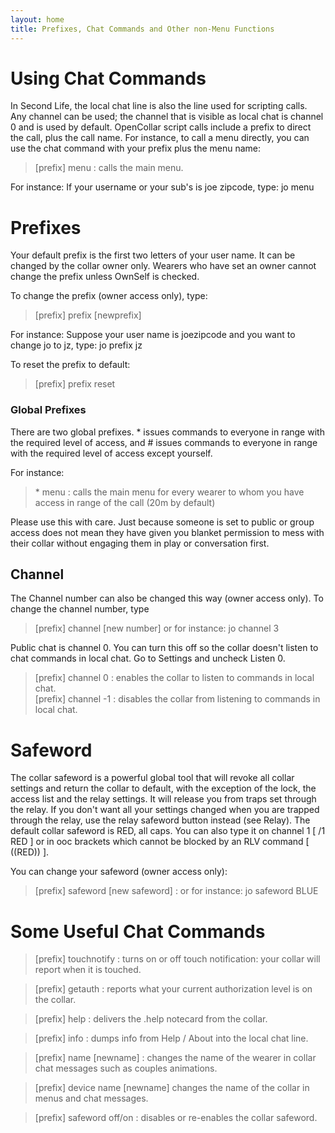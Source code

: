 ```yaml
---
layout: home
title: Prefixes, Chat Commands and Other non-Menu Functions
---
```


# Using Chat Commands
In Second Life, the local chat line is also the line used for scripting calls. Any channel can be used; the channel that is visible as local chat is channel 0 and is used by default.  OpenCollar script calls include a prefix to direct the call, plus the call name. For instance, to call a menu directly, you can use the chat command with your prefix plus the menu name: 

> [prefix] menu : calls the main menu.
 
For instance:  If your username or your sub's is joe zipcode, type:  jo menu


# Prefixes

Your default prefix is the first two letters of your user name.  It can be changed by the collar owner only.  Wearers who have set an owner cannot change the prefix unless OwnSelf is checked.

To change the prefix (owner access only), type: 

> [prefix] prefix [newprefix]

For instance:  Suppose your user name is joezipcode and you want to change jo to jz, type:  jo prefix jz   

To reset the prefix to default:  

> [prefix] prefix reset  
 

### Global Prefixes

There are two global prefixes. * issues commands to everyone in range with the required level of access, and # issues commands to everyone in range with the required level of access except yourself. 

 For instance: 
 
 > \* menu : calls the main menu for every wearer to whom you have access in range of the call (20m by default) 

Please use this with care.  Just because someone is set to public or group access does not mean they have given you blanket permission to mess with their collar without engaging them in play or conversation first.

## Channel

The Channel number can also be changed this way (owner access only). To change the channel number, type

> [prefix] channel [new number] or for instance:  jo channel 3   

Public chat is channel 0.  You can turn this off so the collar doesn't listen to chat commands in local chat.  Go to Settings and uncheck Listen 0.  

> [prefix] channel 0 : enables the collar to listen to commands in local chat.  
[prefix] channel -1 : disables the collar from listening to commands in local chat.

# Safeword
The collar safeword is a powerful global tool that will revoke all collar settings and return the collar to default, with the exception of the lock, the access list and the relay settings.  It will release you from traps set through the relay.  If you don't want all your settings changed when you are trapped through the relay, use the relay safeword button instead (see Relay).
The default collar safeword is RED, all caps.  You can also type it on channel 1 [ /1 RED ] or in ooc brackets which cannot be blocked by an RLV command [ ((RED)) ].

You can change your safeword (owner access only): 

> [prefix] safeword [new safeword] : or for instance: jo safeword BLUE

# Some Useful Chat Commands 

> [prefix] touchnotify : turns on or off touch notification: your collar will report when it is touched. 

> [prefix] getauth  :  reports what your current authorization level is on the collar.

> [prefix] help : delivers the .help notecard from the collar.

> [prefix] info : dumps info from Help / About into the local chat line.

> [prefix] name [newname] : changes the name of the wearer in collar chat messages such as couples animations.

> [prefix] device name [newname] changes the name of the collar in menus and chat messages.   

> [prefix] safeword off/on : disables or re-enables the collar safeword.
